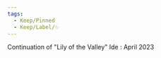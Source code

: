 ```yaml
---
tags:
  - Keep/Pinned
  - Keep/Label/✨
---
```


Continuation of "Lily of the Valley"
Ide : April 2023